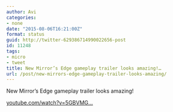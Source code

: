 ```yaml
---
author: Avi
categories:
- none
date: "2015-08-06T16:21:00Z"
format: status
guid: http://twitter-629386714990022656-post
id: 11248
tags:
- micro
- tweet
title: New Mirror’s Edge gameplay trailer looks amazing!…
url: /post/new-mirrors-edge-gameplay-trailer-looks-amazing/
---
```

New Mirror’s Edge gameplay trailer looks amazing!

[youtube.com/watch?v=5GBVMG…](https://www.youtube.com/watch?v=5GBVMGXXFMw)